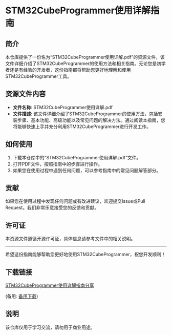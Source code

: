 # STM32CubeProgrammer使用详解指南

## 简介
本仓库提供了一份名为“STM32CubeProgrammer使用详解.pdf”的资源文件，该文件详细介绍了STM32CubeProgrammer的使用方法和相关指南。无论您是初学者还是有经验的开发者，这份指南都将帮助您更好地理解和使用STM32CubeProgrammer工具。

## 资源文件内容
- **文件名称**: STM32CubeProgrammer使用详解.pdf
- **文件描述**: 该文件详细介绍了STM32CubeProgrammer的使用方法，包括安装步骤、基本功能、高级功能以及常见问题的解决方法。通过阅读本指南，您将能够快速上手并充分利用STM32CubeProgrammer进行开发工作。

## 如何使用
1. 下载本仓库中的“STM32CubeProgrammer使用详解.pdf”文件。
2. 打开PDF文件，按照指南中的步骤进行操作。
3. 如果您在使用过程中遇到任何问题，可以参考指南中的常见问题解答部分。

## 贡献
如果您在使用过程中发现任何问题或有改进建议，欢迎提交Issue或Pull Request。我们非常乐意接受您的反馈和贡献。

## 许可证
本资源文件遵循开源许可证，具体信息请参考文件中的相关说明。

---
希望这份指南能够帮助您更好地使用STM32CubeProgrammer，祝您开发顺利！

## 下载链接
[STM32CubeProgrammer使用详解指南分享](https://pan.quark.cn/s/925bd454d632) 

(备用: [备用下载](https://pan.baidu.com/s/1JtSOq2EZOeWbDdHolCteXg?pwd=1234))

## 说明

该仓库仅用于学习交流，请勿用于商业用途。
